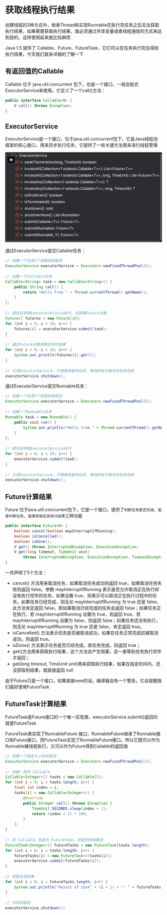 # 获取线程执行结果

创建线程的3种方式中，继承Thread和实现Runnable在执行完任务之后无法获取执行结果，如果需要获取执行结果，就必须通过共享变量或者线程通信的方式来达到目的，这样使用起来就比较麻烦

Java 1.5 提供了 Callable、Future、FutureTask，它们可以在任务执行完后得到执行结果，今天我们就来详细的了解一下

## 有返回值的Callable

Callable 位于 java.util.concurrent 包下，也是一个接口，一般会配合ExecutorService来使用，它定义了一个call()方法：

```java
public interface Callable<V> {
    V call() throws Exception;
}
```

## ExecutorService

ExecutorService是一个接口，位于java.util.concurrent包下，它是Java线程池框架的核心接口，用来异步执行任务，它提供了一些关键方法用来进行线程管理

![ExecutorService](./images/PixPin_2025-10-13_10-04-27.png)

通过ExecutorService提交Callable任务：

```java
// 创建一个包含5个线程的线程池
ExecutorService executorService = Executors.newFixedThreadPool(5);

// 创建一个Callable任务
Callable<String> task = new Callable<String>() {
    public String call() {
        return "Hello from " + Thread.currentThread().getName();
    }
};

// 提交任务到ExecutorService执行，并获取Future对象
Future[] futures = new Future[10];
for (int i = 0; i < 10; i++) {
    futures[i] = executorService.submit(task);
}

// 通过Future对象获取任务的结果
for (int i = 0; i < 10; i++) {
    System.out.println(futures[i].get());
}

// 关闭ExecutorService，不再接受新的任务，等待所有已提交的任务完成
executorService.shutdown();
```

通过ExecutorService提交Runnable任务：

```java
// 创建一个包含5个线程的线程池
ExecutorService executorService = Executors.newFixedThreadPool(5);

// 创建一个Runnable任务
Runnable task = new Runnable() {
    public void run() {
        System.out.println("Hello from " + Thread.currentThread().getName());
    }
};

// 提交任务到ExecutorService执行
for (int i = 0; i < 10; i++) {
    executorService.submit(task);
}

// 关闭ExecutorService，不再接受新的任务，等待所有已提交的任务完成
executorService.shutdown();
```

## Future计算结果

Future 位于java.util.concurrent包下，它是一个接口，提供了`判断任务是否完成`、`能够中断任务`、`能够获取任务执行结果`三种功能

```java
public interface Future<V> {
    boolean cancel(boolean mayInterruptIfRunning);
    boolean isCancelled();
    boolean isDone();
    V get() throws InterruptedException, ExecutionException;
    V get(long timeout, TimeUnit unit)
        throws InterruptedException, ExecutionException, TimeoutException;
}
```

一共声明了5个方法：

- cancel() 方法用来取消任务，如果取消任务成功则返回 true，如果取消任务失败则返回 false。参数 mayInterruptIfRunning 表示是否允许取消正在执行却没有执行完毕的任务，如果设置 true，则表示可以取消正在执行过程中的任务。如果任务已经完成，则无论 mayInterruptIfRunning 为 true 还是 false，此方法肯定返回 false，即如果取消已经完成的任务会返回 false；如果任务正在执行，若 mayInterruptIfRunning 设置为 true，则返回 true，若 mayInterruptIfRunning 设置为 false，则返回 false；如果任务还没有执行，则无论 mayInterruptIfRunning 为 true 还是 false，肯定返回 true。
- isCancelled() 方法表示任务是否被取消成功，如果在任务正常完成前被取消成功，则返回 true。
- isDone() 方法表示任务是否已经完成，若任务完成，则返回 true；
- get()方法用来获取执行结果，这个方法会产生阻塞，会一直等到任务执行完毕才返回；
- get(long timeout, TimeUnit unit)用来获取执行结果，如果在指定时间内，还没获取到结果，就直接返回 null

由于Future只是一个接口，如果直接new的话，编译器会有一个警告，它会提醒我们最好使用FutureTask

## FutureTask计算结果

FutureTask是Future接口的一个唯一实现类，executorService.submit()返回的就是FutureTask

FutureTask类实现了RunnableFuture 接口，RunnableFuture继承了Runnable接口和Future接口，而FutureTask实现了RunnableFuture接口。所以它既可以作为Runnable被线程执行，又可以作为Future得到Callable的返回值

```java
// 创建一个固定大小的线程池
ExecutorService executorService = Executors.newFixedThreadPool(3);

// 创建一系列 Callable
Callable<Integer>[] tasks = new Callable[5];
for (int i = 0; i < tasks.length; i++) {
    final int index = i;
    tasks[i] = new Callable<Integer>() {
        @Override
        public Integer call() throws Exception {
            TimeUnit.SECONDS.sleep(index + 1);
            return (index + 1) * 100;
        }
    };
}

// 将 Callable 包装为 FutureTask，并提交到线程池
FutureTask<Integer>[] futureTasks = new FutureTask[tasks.length];
for (int i = 0; i < tasks.length; i++) {
    futureTasks[i] = new FutureTask<>(tasks[i]);
    executorService.submit(futureTasks[i]);
}

// 获取任务结果
for (int i = 0; i < futureTasks.length; i++) {
    System.out.println("Result of task" + (i + 1) + ": " + futureTasks[i].get());
}

// 关闭线程池
executorService.shutdown();
```
